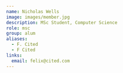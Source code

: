 ```yaml
---
name: Nicholas Wells
image: images/member.jpg
description: MSc Student, Computer Science
role: msc
group: alum
aliases:
  - F. Cited
  - F Cited
links:
  email: felix@cited.com
---
```


